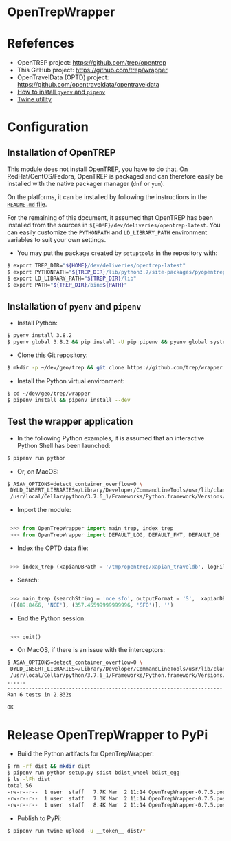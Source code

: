 OpenTrepWrapper
===============

# Refefences
* OpenTREP project: https://github.com/trep/opentrep
* This GitHub project: https://github.com/trep/wrapper
* OpenTravelData (OPTD) project: https://github.com/opentraveldata/opentraveldata
* [How to install `pyenv` and `pipenv`](https://github.com/machine-learning-helpers/induction-python/tree/master/installation/virtual-env)
* [Twine utility](https://github.com/pypa/twine)

# Configuration

## Installation of OpenTREP
This module does not install OpenTREP, you have to do that.
On RedHat/CentOS/Fedora, OpenTREP is packaged and can therefore easily
be installed with the native packager manager (`dnf` or `yum`).

On the platforms, it can be installed by following the instructions
in the [`README.md` file](https://github.com/trep/opentrep/tree/master/README.md).

For the remaining of this document, it assumed that OpenTREP has been
installed from the sources in `${HOME}/dev/deliveries/opentrep-latest`.
You can easily customize the `PYTHONPATH` and `LD_LIBRARY_PATH`
environment variables to suit your own settings.

* You may put the package created by `setuptools` in the repository with:
```bash
$ export TREP_DIR="${HOME}/dev/deliveries/opentrep-latest"
$ export PYTHONPATH="${TREP_DIR}/lib/python3.7/site-packages/pyopentrep:${TREP_DIR}/lib"
$ export LD_LIBRARY_PATH="${TREP_DIR}/lib"
$ export PATH="${TREP_DIR}/bin:${PATH}"
```

## Installation of `pyenv` and `pipenv`
* Install Python:
```bash
$ pyenv install 3.8.2
$ pyenv global 3.8.2 && pip install -U pip pipenv && pyenv global system
```

* Clone this Git repository:
```bash
$ mkdir -p ~/dev/geo/trep && git clone https://github.com/trep/wrapper.git ~/dev/geo/trep/wrapper
```

* Install the Python virtual environment:
```bash
$ cd ~/dev/geo/trep/wrapper
$ pipenv install && pipenv install --dev
```

## Test the wrapper application
* In the following Python examples, it is assumed that an interactive
  Python Shell has been launched:
```bash
$ pipenv run python
```

* Or, on MacOS:
```bash
$ ASAN_OPTIONS=detect_container_overflow=0 \
 DYLD_INSERT_LIBRARIES=/Library/Developer/CommandLineTools/usr/lib/clang/11.0.0/lib/darwin/libclang_rt.asan_osx_dynamic.dylib \
 /usr/local/Cellar/python/3.7.6_1/Frameworks/Python.framework/Versions/3.7/Resources/Python.app/Contents/MacOS/Python
```

* Import the module:
```python

 >>> from OpenTrepWrapper import main_trep, index_trep
 >>> from OpenTrepWrapper import DEFAULT_LOG, DEFAULT_FMT, DEFAULT_DB

```

* Index the OPTD data file:
```python

 >>> index_trep (xapianDBPath = '/tmp/opentrep/xapian_traveldb', logFilePath = '/tmp/opentrep/opeentrep-indexer.log', verbose = False)

```

* Search:
```python

 >>> main_trep (searchString = 'nce sfo', outputFormat = 'S',  xapianDBPath = '/tmp/opentrep/xapian_traveldb',  logFilePath = '/tmp/opentrep/opeentrep-searcher.log',  verbose = False)
 ([(89.8466, 'NCE'), (357.45599999999996, 'SFO')], '')

```

* End the Python session:
```python

 >>> quit()

```

* On MacOS, if there is an issue with the interceptors:
```bash
$ ASAN_OPTIONS=detect_container_overflow=0 \
 DYLD_INSERT_LIBRARIES=/Library/Developer/CommandLineTools/usr/lib/clang/11.0.0/lib/darwin/libclang_rt.asan_osx_dynamic.dylib \
 /usr/local/Cellar/python/3.7.6_1/Frameworks/Python.framework/Versions/3.7/Resources/Python.app/Contents/MacOS/Python test.py
......
----------------------------------------------------------------------
Ran 6 tests in 2.832s

OK
```

# Release OpenTrepWrapper to PyPi
* Build the Python artifacts for OpenTrepWrapper:
```bash
$ rm -rf dist && mkdir dist
$ pipenv run python setup.py sdist bdist_wheel bdist_egg
$ ls -lFh dist
total 56
-rw-r--r--  1 user  staff   7.7K Mar  2 11:14 OpenTrepWrapper-0.7.5.post1-py3-none-any.whl
-rw-r--r--  1 user  staff   7.3K Mar  2 11:14 OpenTrepWrapper-0.7.5.post1-py3.8.egg
-rw-r--r--  1 user  staff   8.4K Mar  2 11:14 OpenTrepWrapper-0.7.5.post1.tar.gz
```

* Publish to PyPi:
```bash
$ pipenv run twine upload -u __token__ dist/*
```


